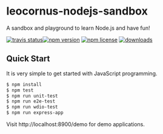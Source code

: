 # leocornus-nodejs-sandbox

A sandbox and playground to learn Node.js and have fun!

[![travis status][travis-image]][travis-url][![npm version][npm-image]][npm-url] [![npm license][license-image]][npm-url] [![downloads][downloads-image]][npm-url]

## Quick Start

It is very simple to get started with JavaScript programming.

```bash
$ npm install
$ npm test
$ npm run unit-test
$ npm run e2e-test
$ npm run wdio-test 
$ npm run express-app
```

Visit http://localhost:8900/demo for demo applications.

[travis-image]: https://api.travis-ci.org/leocornus/leocornus-nodejs-sandbox.png
[travis-url]: https://travis-ci.org/leocornus/leocornus-nodejs-sandbox

[npm-url]: https://www.npmjs.com/package/leocornus-nodejs-sandbox
[npm-image]: https://img.shields.io/npm/v/leocornus-nodejs-sandbox.svg
[license-image]: https://img.shields.io/npm/l/leocornus-nodejs-sandbox.svg
[downloads-image]: https://img.shields.io/npm/dm/leocornus-nodejs-sandbox.svg

[nodei-image]: https://nodei.co/npm/leocornus-nodejs-sandbox.png?downloads=true&downloadRank=true&stars=true
[nodei-url]: https://nodei.co/npm/leocornus-nodejs-sandbox/
